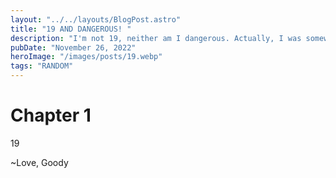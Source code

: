 ```yaml
---
layout: "../../layouts/BlogPost.astro"
title: "19 AND DANGEROUS! "
description: "I'm not 19, neither am I dangerous. Actually, I was somewhere between 19.0864 and 19.1030 at the time of writing. Buh this isn't about any of that, this is about..."
pubDate: "November 26, 2022"
heroImage: "/images/posts/19.webp"
tags: "RANDOM"
---
```


# Chapter 1

19

<!-- I had always wanted to do a blog, buh blogs are almost not fun to do. That was when I came across some blog with shitty typography - it was perfect.<br/>
The html.to.design, i got to test it out, it was really cool - changed the whole website to editable designs in a couple minutes.<br/>

## Chapter 2 -->

<!-- You would think there's a happy ending to this, buh I doubt. My Impostor Syndrome came back. I was afraid if i tried building it out, it would turn out perfect. I wanted something as shitty as the original stuff, so i went for it.
Took me a couple thousand seconds to find it on github, and "boom!", The site appeared on this domain.<br/>
It was the perfect opportuinity to lay my hands on both markdown and astro. I had always admired both and trust me, I never want to let go.<br/>
_Is that it?_ -->
<!--
### Chapter 3

Maybe not. A couple minutes after writing this, I'll probably add a new feature, a voice thingy - Not an alternative for people allergic to these fonts, buh because people really love my voice. especially the 'S'.

> I hope it doesn't get to frustrating to me, cos i never give up <br/>

#### Chapter 4

---

<br/>
<br/>
<br/>
<br/>
<br/>
<br/>
<br/>
<br/>
<br/>
<br/>
<br/>
<br/>
<br/>
<br/>
<br/>
<br/>
<br/>
<br/>
<br/>
<br/>
Damn. You really are bored, or you probably love reading. So here's another paragraph just for you. **I'm not 19, neither am I dangerous**. Actually, I was somewhere between 19.0864 and 19.1030 at the time of writing. Buh this isn't about any of that, this is about finding out all the things I can do with markdown and probably the speech alternative.<br/>
I promise, there'll be loads of good stuffs on this blog, buh for now. I'm all you've got<br/> -->

~Love, Goody
